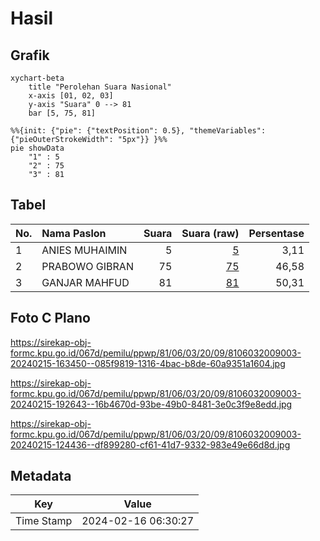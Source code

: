 # Hasil

## Grafik

```mermaid
xychart-beta
    title "Perolehan Suara Nasional"
    x-axis [01, 02, 03]
    y-axis "Suara" 0 --> 81
    bar [5, 75, 81]
```

```mermaid
%%{init: {"pie": {"textPosition": 0.5}, "themeVariables": {"pieOuterStrokeWidth": "5px"}} }%%
pie showData
    "1" : 5
    "2" : 75
    "3" : 81
```

## Tabel

| No. | Nama Paslon    | Suara | Suara (raw) | Persentase |
|:--- |:-------------- | -----:| -----------:| ----------:|
| 1   | ANIES MUHAIMIN | 5     | [5][p-1]    | 3,11       |
| 2   | PRABOWO GIBRAN | 75    | [75][p-2]   | 46,58      |
| 3   | GANJAR MAHFUD  | 81    | [81][p-3]   | 50,31      |


[p-1]: https://github.com/gigit-pemilu/pemilu-2024/blob/main/pilpres/hitung-suara/sub/81-maluku/sub/06-seram-bagian-barat/sub/03-taniwel/sub/2009-hulung/sub/003-tps/sub/paslon-1.txt
[p-2]: https://github.com/gigit-pemilu/pemilu-2024/blob/main/pilpres/hitung-suara/sub/81-maluku/sub/06-seram-bagian-barat/sub/03-taniwel/sub/2009-hulung/sub/003-tps/sub/paslon-2.txt
[p-3]: https://github.com/gigit-pemilu/pemilu-2024/blob/main/pilpres/hitung-suara/sub/81-maluku/sub/06-seram-bagian-barat/sub/03-taniwel/sub/2009-hulung/sub/003-tps/sub/paslon-3.txt

## Foto C Plano

https://sirekap-obj-formc.kpu.go.id/067d/pemilu/ppwp/81/06/03/20/09/8106032009003-20240215-163450--085f9819-1316-4bac-b8de-60a9351a1604.jpg

https://sirekap-obj-formc.kpu.go.id/067d/pemilu/ppwp/81/06/03/20/09/8106032009003-20240215-192643--16b4670d-93be-49b0-8481-3e0c3f9e8edd.jpg

https://sirekap-obj-formc.kpu.go.id/067d/pemilu/ppwp/81/06/03/20/09/8106032009003-20240215-124436--df899280-cf61-41d7-9332-983e49e66d8d.jpg


## Metadata

| Key        | Value               |
| ---------- | ------------------- |
| Time Stamp | 2024-02-16 06:30:27 |



